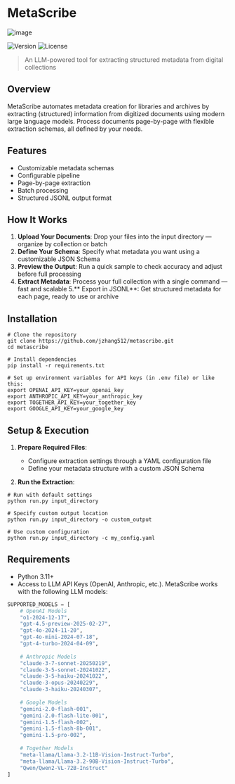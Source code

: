 # MetaScribe
![image](https://github.com/user-attachments/assets/8ed98e8c-9656-4e7c-8419-97642897341f)

![Version](https://img.shields.io/badge/version-0.1.0-blue.svg)
![License](https://img.shields.io/badge/license-MIT-green.svg)

> An LLM-powered tool for extracting structured metadata from digital collections

## Overview

MetaScribe automates metadata creation for libraries and archives by extracting (structured) information from digitized documents using modern large language models. Process documents page-by-page with flexible extraction schemas, all defined by your needs.

## Features

- Customizable metadata schemas
- Configurable pipeline
- Page-by-page extraction
- Batch processing
- Structured JSONL output format

## How It Works

1. **Upload Your Documents**: Drop your files into the input directory — organize by collection or batch
2. **Define Your Schema**: Specify what metadata you want using a customizable JSON Schema
3. **Preview the Output**: Run a quick sample to check accuracy and adjust before full processing
4. **Extract Metadata**: Process your full collection with a single command — fast and scalable
5.** Export in JSONL**: Get structured metadata for each page, ready to use or archive

## Installation

```console
# Clone the repository
git clone https://github.com/jzhang512/metascribe.git
cd metascribe

# Install dependencies
pip install -r requirements.txt

# Set up environment variables for API keys (in .env file) or like this:
export OPENAI_API_KEY=your_openai_key
export ANTHROPIC_API_KEY=your_anthropic_key
export TOGETHER_API_KEY=your_together_key
export GOOGLE_API_KEY=your_google_key
```

## Setup & Execution

1. **Prepare Required Files**:
   - Configure extraction settings through a YAML configuration file
   - Define your metadata structure with a custom JSON Schema

2. **Run the Extraction**:
```console
# Run with default settings
python run.py input_directory

# Specify custom output location
python run.py input_directory -o custom_output

# Use custom configuration
python run.py input_directory -c my_config.yaml
```

## Requirements

- Python 3.11+
- Access to LLM API Keys (OpenAI, Anthropic, etc.). MetaScribe works with the following LLM models:

```python
SUPPORTED_MODELS = [
    # OpenAI Models
    "o1-2024-12-17",
    "gpt-4.5-preview-2025-02-27",
    "gpt-4o-2024-11-20",
    "gpt-4o-mini-2024-07-18",
    "gpt-4-turbo-2024-04-09",
    
    # Anthropic Models
    "claude-3-7-sonnet-20250219",
    "claude-3-5-sonnet-20241022",
    "claude-3-5-haiku-20241022",
    "claude-3-opus-20240229",
    "claude-3-haiku-20240307",
    
    # Google Models
    "gemini-2.0-flash-001",
    "gemini-2.0-flash-lite-001",
    "gemini-1.5-flash-002",
    "gemini-1.5-flash-8b-001",
    "gemini-1.5-pro-002",
    
    # Together Models
    "meta-llama/Llama-3.2-11B-Vision-Instruct-Turbo",
    "meta-llama/Llama-3.2-90B-Vision-Instruct-Turbo",
    "Qwen/Qwen2-VL-72B-Instruct"
]
```
